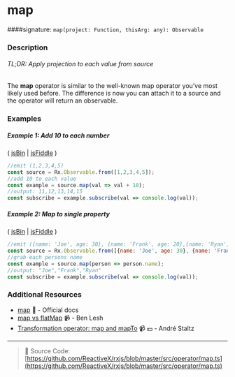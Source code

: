 # map
####signature: `map(project: Function, thisArg: any): Observable`

### Description

###### TL;DR: Apply projection to each value from source

The **map** operator is similar to the well-known map operator you’ve most likely used before. 
The difference is now you can attach it to a source and the operator will return an observable.

### Examples

##### Example 1: Add 10 to each number

( [jsBin](http://jsbin.com/padasukano/1/edit?js,console) | [jsFiddle](https://jsfiddle.net/btroncone/yd38awLa/) )

```js
//emit (1,2,3,4,5)
const source = Rx.Observable.from([1,2,3,4,5]);
//add 10 to each value
const example = source.map(val => val + 10);
//output: 11,12,13,14,15
const subscribe = example.subscribe(val => console.log(val));
```

##### Example 2: Map to single property

( [jsBin](http://jsbin.com/detozumale/1/edit?js,console) | [jsFiddle](https://jsfiddle.net/btroncone/tdLd5tgc/) )

```js
//emit ({name: 'Joe', age: 30}, {name: 'Frank', age: 20},{name: 'Ryan', age: 50})
const source = Rx.Observable.from([{name: 'Joe', age: 30}, {name: 'Frank', age: 20},{name: 'Ryan', age: 50}]);
//grab each persons name
const example = source.map(person => person.name);
//output: "Joe","Frank","Ryan"
const subscribe = example.subscribe(val => console.log(val));
```


### Additional Resources
* [map](http://reactivex-rxjs5.surge.sh/function/index.html#static-function-map) :newspaper: - Official docs
* [map vs flatMap](https://egghead.io/lessons/rxjs-rxjs-map-vs-flatmap) :video_camera: - Ben Lesh
* [Transformation operator: map and mapTo](https://egghead.io/lessons/rxjs-transformation-operator-map-and-mapto?course=rxjs-beyond-the-basics-operators-in-depth) :video_camera: :dollar: - André Staltz

---
> :file_folder: Source Code:  [https://github.com/ReactiveX/rxjs/blob/master/src/operator/map.ts](https://github.com/ReactiveX/rxjs/blob/master/src/operator/map.ts)